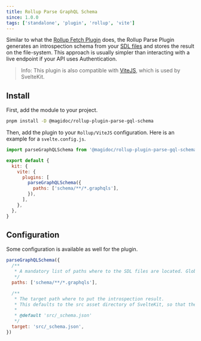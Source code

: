 ```yaml
---
title: Rollup Parse GraphQL Schema
since: 1.0.0
tags: ['standalone', 'plugin', 'rollup', 'vite']
---
```


Similar to what the [Rollup Fetch Plugin](/plugins/rollup-fetch-plugin) does, the Rollup Parse Plugin generates an introspection schema from your [SDL files](https://www.apollographql.com/docs/apollo-server/schema/schema/#the-schema-definition-language) and stores the result on the file-system. This approach is usually simpler than interacting with a live endpoint if your API uses Authentication.

> Info: This plugin is also compatible with [ViteJS](https://vitejs.dev/), which is used by SvelteKit.

## Install

First, add the module to your project.

```bash
pnpm install -D @magidoc/rollup-plugin-parse-gql-schema
```

Then, add the plugin to your `Rollup/ViteJS` configuration. Here is an example for a `svelte.config.js`.

```javascript
import parseGraphQLSchema from '@magidoc/rollup-plugin-parse-gql-schema'

export default {
  kit: {
    vite: {
      plugins: [
        parseGraphQLSchema({
          paths: ['schema/**/*.graphqls'],
        }),
      ],
    },
  },
}
```

## Configuration

Some configuration is available as well for the plugin.

```javascript
parseGraphQLSchema({
  /**
   * A mandatory list of paths where to the SDL files are located. Glob syntax is supported.
   */
  paths: ['schema/**/*.graphqls'],

  /**
   * The target path where to put the introspection result.
   * This defaults to the src asset directory of SvelteKit, so that the asset can be imported directly.
   *
   * @default 'src/_schema.json'
   */
  target: 'src/_schema.json',
})
```
